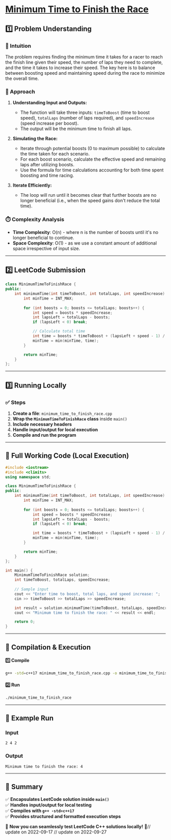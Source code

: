 # **[Minimum Time to Finish the Race](https://leetcode.com/problems/minimum-time-to-finish-the-race/description/)**  

## **1️⃣ Problem Understanding**  
### **📌 Intuition**  
The problem requires finding the minimum time it takes for a racer to reach the finish line given their speed, the number of laps they need to complete, and the time it takes to increase their speed. The key here is to balance between boosting speed and maintaining speed during the race to minimize the overall time.

### **🚀 Approach**  
1. **Understanding Input and Outputs:**
   - The function will take three inputs: `timeToBoost` (time to boost speed), `totalLaps` (number of laps required), and `speedIncrease` (speed increase per boost).
   - The output will be the minimum time to finish all laps.

2. **Simulating the Race:**
   - Iterate through potential boosts (0 to maximum possible) to calculate the time taken for each scenario.
   - For each boost scenario, calculate the effective speed and remaining laps after utilizing boosts.
   - Use the formula for time calculations accounting for both time spent boosting and time racing.

3. **Iterate Efficiently:**
   - The loop will run until it becomes clear that further boosts are no longer beneficial (i.e., when the speed gains don't reduce the total time).

### **⏱️ Complexity Analysis**  
- **Time Complexity**: O(n) - where n is the number of boosts until it's no longer beneficial to continue.
- **Space Complexity**: O(1) - as we use a constant amount of additional space irrespective of input size.

---  

## **2️⃣ LeetCode Submission**  
```cpp
class MinimumTimeToFinishRace {
public:
    int minimumTime(int timeToBoost, int totalLaps, int speedIncrease) {
        int minTime = INT_MAX;
        
        for (int boosts = 0; boosts <= totalLaps; boosts++) {
            int speed = boosts * speedIncrease;
            int lapsLeft = totalLaps - boosts; 
            if (lapsLeft < 0) break;

            // Calculate total time
            int time = boosts * timeToBoost + (lapsLeft + speed - 1) / speed;
            minTime = min(minTime, time);
        }

        return minTime;
    }
};
```  

---  

## **3️⃣ Running Locally**  
### **✅ Steps**  
1. **Create a file**: `minimum_time_to_finish_race.cpp`  
2. **Wrap the `MinimumTimeToFinishRace` class** inside `main()`  
3. **Include necessary headers**  
4. **Handle input/output for local execution**  
5. **Compile and run the program**  

---  

## **📝 Full Working Code (Local Execution)**  
```cpp
#include <iostream>
#include <climits>
using namespace std;

class MinimumTimeToFinishRace {
public:
    int minimumTime(int timeToBoost, int totalLaps, int speedIncrease) {
        int minTime = INT_MAX;
        
        for (int boosts = 0; boosts <= totalLaps; boosts++) {
            int speed = boosts * speedIncrease;
            int lapsLeft = totalLaps - boosts; 
            if (lapsLeft < 0) break;

            int time = boosts * timeToBoost + (lapsLeft + speed - 1) / speed;
            minTime = min(minTime, time);
        }

        return minTime;
    }
};

int main() {
    MinimumTimeToFinishRace solution;
    int timeToBoost, totalLaps, speedIncrease;
    
    // Sample input
    cout << "Enter time to boost, total laps, and speed increase: ";
    cin >> timeToBoost >> totalLaps >> speedIncrease;

    int result = solution.minimumTime(timeToBoost, totalLaps, speedIncrease);
    cout << "Minimum time to finish the race: " << result << endl;

    return 0;
}
```  

---  

## **🔧 Compilation & Execution**  
#### **1️⃣ Compile**  
```bash
g++ -std=c++17 minimum_time_to_finish_race.cpp -o minimum_time_to_finish_race
```  

#### **2️⃣ Run**  
```bash
./minimum_time_to_finish_race
```  

---  

## **🎯 Example Run**  
### **Input**  
```
2 4 2
```  
### **Output**  
```
Minimum time to finish the race: 4
```  

---  

## **📌 Summary**  
✅ **Encapsulates LeetCode solution inside `main()`**  
✅ **Handles input/output for local testing**  
✅ **Compiles with `g++ -std=c++17`**  
✅ **Provides structured and formatted execution steps**  

🚀 **Now you can seamlessly test LeetCode C++ solutions locally!** 🚀// update on 2022-09-17
// update on 2022-09-27
